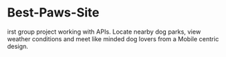 # Best-Paws-Site
irst group project working with APIs. Locate nearby dog parks, view weather conditions and meet like minded dog lovers from a Mobile centric design.
